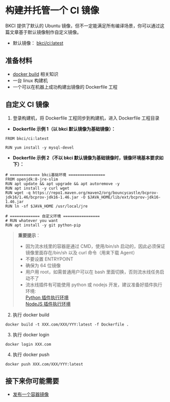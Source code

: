 # 构建并托管一个 CI 镜像

BKCI 提供了默认的 Ubuntu 镜像，但不一定能满足所有编译场景，你可以通过这篇文章基于默认镜像制作自定义镜像。

- 默认镜像： [bkci/ci:latest](https://github.com/TencentBlueKing/ci-base-images/blob/master/ci-build/Dockerfile)

## 准备材料

- [docker build](https://docs.docker.com/engine/reference/commandline/build/) 相关知识
- 一台 linux 构建机
- 一个可以在机器上成功构建出镜像的 Dockerfile 工程

## 自定义 CI 镜像

1. 登录构建机，将 Dockerfile 工程同步到构建机，进入 Dockerfile 工程目录

- **Dockerfile 示例 1（以 bkci 默认镜像为基础镜像）：**

```CMD
FROM bkci/ci:latest

RUN yum install -y mysql-devel
```

- **Dockerfile 示例 2（不以 bkci 默认镜像为基础镜像时，镜像环境基本要求如下）：**

```CMD
# ============= bkci基础环境 ================
FROM openjdk:8-jre-slim
RUN apt update && apt upgrade && apt autoremove -y
RUN apt install -y curl wget
RUN wget -q https://repo1.maven.org/maven2/org/bouncycastle/bcprov-jdk16/1.46/bcprov-jdk16-1.46.jar -O $JAVA_HOME/lib/ext/bcprov-jdk16-1.46.jar
RUN ln -sf $JAVA_HOME /usr/local/jre

# ============= 自定义环境 ================
# RUN whatever you want
RUN apt install -y git python-pip

```

> **重要提示**：
>
> - 因为流水线里的容器是通过 CMD，使用/bin/sh 启动的，因此必须保证镜像里面存在/bin/sh 以及 curl 命令（用来下载 Agent）
> - 不要设置 ENTRYPOINT
> - 确保为 64 位镜像
> - 用户用 root，如需普通用户可以在 bash 里面切换，否则流水线任务启动不了
> - 流水线插件有可能使用 python 或 nodejs 开发，建议准备好插件执行环境:
<br/>[Python 插件执行环境](./prepare-python.md)
<br/>[NodeJS 插件执行环境](./prepare-node.md)

2. 执行 docker build

```CMD
docker build -t XXX.com/XXX/YYY:latest -f Dockerfile .
```

3. 执行 docker login

```CMD
docker login XXX.com
```

4. 执行 docker push

```CMD
docker push XXX.com/XXX/YYY:latest
```

## 接下来你可能需要

- [发布一个容器镜像](release-new-image.md)
